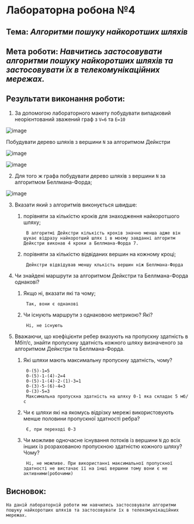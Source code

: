 # Лабораторна робона №4
## Тема: _Алгоритми пошуку найкоротших шляхів_
## Мета роботи: _Навчитись застосовувати алгоритми пошуку найкоротших шляхів та застосовувати їх в телекомунікаційних мережах._

## Результати виконання роботи:


1. За допомогою лабораторного макету побудувати випадковий неорієнтований зважений граф з `V=6` та `E=10` 

![image]()


Побудувати дерево шляхів з вершини `N` за алгоритмом Дейкстри

![image]()

![image]()

2. Для того ж графа побудувати дерево шляхів з вершини `N` за алгоритмом Беллмана-Форда;

![image]()


3. Вказати який з алгоритмів виконується швидше:
    1. порівняти за кількістю кроків для знаходження найкоротшого шляху;
       
            В алгоритмі Дейкстри кількість кроків значно менша адже він шукає відразу найкоротший шлях і в моєму завданні алгоритм Дейкстри виконав 4 кроки а Беллмана-Форда 7.       

    2. порівняти за кількістю відвіданих вершин на кожному кроці;
    
            Дейкстри відвідував меншу клькість вершин ніж Беллмана-Форда

4. Чи знайдені маршрути за алгоритмом Дейкстри та Беллмана-Форда однакові?
    1. Якщо ні, вказати які та чому;
    
            Так, вони є однакові
       
    2. Чи існують маршрути з однаковою метрикою? Які?
                
            Ні, не існують 
    
5. Вважаючи, що коефіцієнти ребер вказують на пропускну здатність в Мбіт/с, знайти пропускну здатність кожного шляху визначеного за алгоритмом Дейкстри та Беллмана-Форда.
    1. Які шляхи мають максимальну пропускну здатність, чому?

            0-(5)-1=5
            0-(5)-1-(4)-2=4
            0-(5)-1-(4)-2-(1)-3=1
            0-(3)-5-(6)-4=3
            0-(3)-5=3
            Максимальна пропускна здатність на шляху 0-1 яка складає 5 мб/с
       
    2. Чи є шляхи які на якомусь відрізку мережі використовують менше половини пропускної здатності ребра?
            
            Є, при переході 0-3
       
    3. Чи можливе одночасне існування потоків із вершини `N` до всіх інших із розрахованою пропускною здатністю кожного шляху? Чому?
    
            Ні, не можливе. При використанні максимальної пропускної здатності не вистачає її на інші вершини тому вони є не активними(робочими)
    
## Висновок:

    На даній лабораторній роботи ми навчились застосовувати алгоритми пошуку найкоротших шляхів та застосовувати їх в телекомунікаційних мережах.
